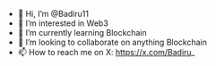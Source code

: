 - 👋 Hi, I’m @Badiru11
- 👀 I’m interested in Web3
- 🌱 I’m currently learning Blockchain
- 💞️ I’m looking to collaborate on anything Blockchain
- 📫 How to reach me on X: https://x.com/Badiru_

<!---
Badiru11/Badiru11 is a ✨ special ✨ repository because its `README.md` (this file) appears on your GitHub profile.
You can click the Preview link to take a look at your changes.
--->
